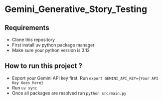 # Gemini_Generative_Story_Testing
## Requirements
-   Clone this repository
-   First install uv python package manager
-   Make sure your python version is 3.12

## How to run this project ?
-   Export your Gemini API key first. Run `export GEMINI_API_KEY={Your API Key Goes here}`
-   Run `uv sync`
-   Once all packages are resolved run `python src/main.py`
